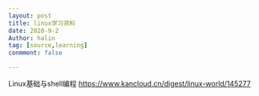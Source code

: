 ```yaml
---
layout: post
title: linux学习资料
date: 2020-9-2
Author: halin
tag: [source,learning]
conmment: false

---
```

Linux基础与shell编程
https://www.kancloud.cn/digest/linux-world/145277